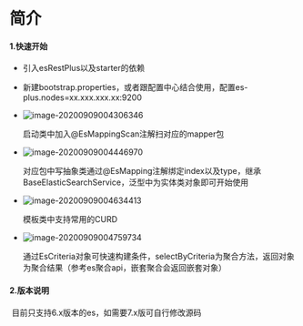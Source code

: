 
# 简介

#### 1.快速开始

- 引入esRestPlus以及starter的依赖

- 新建bootstrap.properties，或者跟配置中心结合使用，配置es-plus.nodes=xx.xxx.xxx.xx:9200

- ![image-20200909004306346](C:\Users\rui.huang.HL\AppData\Roaming\Typora\typora-user-images\image-20200909004306346.png)

  启动类中加入@EsMappingScan注解扫对应的mapper包

- ![image-20200909004446970](C:\Users\rui.huang.HL\AppData\Roaming\Typora\typora-user-images\image-20200909004446970.png)

  对应包中写抽象类通过@EsMapping注解绑定index以及type，继承BaseElasticSearchService，泛型中为实体类对象即可开始使用

- ![image-20200909004634413](C:\Users\rui.huang.HL\AppData\Roaming\Typora\typora-user-images\image-20200909004634413.png)

  模板类中支持常用的CURD

- ![image-20200909004759734](C:\Users\rui.huang.HL\AppData\Roaming\Typora\typora-user-images\image-20200909004759734.png)

  通过EsCriteria对象可快速构建条件，selectByCriteria为聚合方法，返回对象为聚合结果（参考es聚合api，嵌套聚合会返回嵌套对象）

#### 2.版本说明

​		目前只支持6.x版本的es，如需要7.x版可自行修改源码